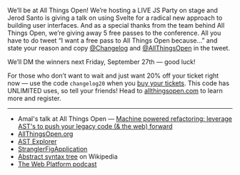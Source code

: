 We’ll be at All Things Open! We’re hosting a LIVE JS Party on stage and Jerod Santo is giving a talk on using Svelte for a radical new approach to building user interfaces. And as a special thanks from the team behind All Things Open, we’re giving away 5 free passes to the conference. All you have to do tweet “I want a free pass to All Things Open because…” and state your reason and copy [@Changelog](https://twitter.com/changelog) and [@AllThingsOpen](https://twitter.com/AllThingsOpen) in the tweet.

We’ll DM the winners next Friday, September 27th — good luck!

For those who don’t want to wait and just want 20% off your ticket right now — use the code `changelog20` when you [buy your tickets](https://www.eventbrite.com/e/all-things-open-2019-tickets-63320494303). This code has UNLIMITED uses, so tell your friends! Head to [allthingsopen.com](https://allthingsopen.org/?utm_source=changelog) to learn more and register.

---

- Amal's talk at All Things Open — [Machine powered refactoring: leverage AST's to push your legacy code (& the web) forward](https://allthingsopen.org/talk/machine-powered-refactoring-leverage-asts-to-push-your-legacy-code-the-web-forward/)
- [AllThingsOpen.org](https://allthingsopen.org/?utm_source=changelog)
- [AST Explorer](https://astexplorer.net/)
- [StranglerFigApplication](https://martinfowler.com/bliki/StranglerFigApplication.html)
- [Abstract syntax tree](https://en.wikipedia.org/wiki/Abstract_syntax_tree) on Wikipedia
- [The Web Platform podcast](https://thewebplatformpodcast.com)